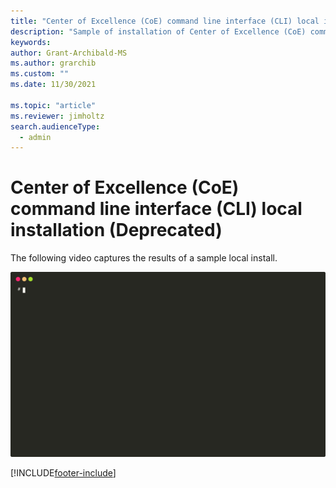 ```yaml
---
title: "Center of Excellence (CoE) command line interface (CLI) local installation (Deprecated)"
description: "Sample of installation of Center of Excellence (CoE) command line interface (CLI) to a local deployment"
keywords: 
author: Grant-Archibald-MS
ms.author: grarchib
ms.custom: ""
ms.date: 11/30/2021

ms.topic: "article"
ms.reviewer: jimholtz
search.audienceType: 
  - admin
---
```


# Center of Excellence (CoE) command line interface (CLI) local installation (Deprecated)

The following video captures the results of a sample local install.

![Local install](./media/install-local.svg)

[!INCLUDE[footer-include](../../../includes/footer-banner.md)]
